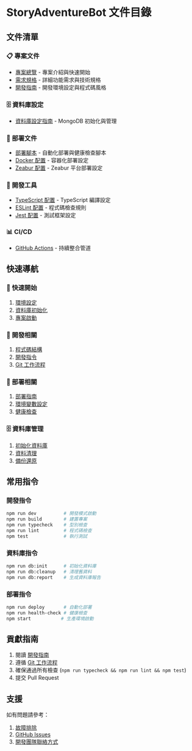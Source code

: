 # StoryAdventureBot 文件目錄

## 文件清單

### 📋 專案文件
- [專案總覽](../README.md) - 專案介紹與快速開始
- [需求規格](../REQUIREMENTS.md) - 詳細功能需求與技術規格
- [開發指南](../CLAUDE.md) - 開發環境設定與程式碼風格

### 🗄️ 資料庫設定
- [資料庫設定指南](./database-setup.md) - MongoDB 初始化與管理

### 🚀 部署文件
- [部署腳本](../scripts/) - 自動化部署與健康檢查腳本
- [Docker 配置](../Dockerfile) - 容器化部署設定
- [Zeabur 配置](../zeabur.json) - Zeabur 平台部署設定

### 🔧 開發工具
- [TypeScript 配置](../tsconfig.json) - TypeScript 編譯設定
- [ESLint 配置](../.eslintrc.js) - 程式碼檢查規則
- [Jest 配置](../jest.config.js) - 測試框架設定

### 📊 CI/CD
- [GitHub Actions](.github/workflows/ci.yml) - 持續整合管道

## 快速導航

### 🚀 快速開始
1. [環境設定](../README.md#環境需求)
2. [資料庫初始化](./database-setup.md#資料庫初始化)
3. [專案啟動](../README.md#安裝與設定)

### 🔧 開發相關
1. [程式碼結構](../README.md#專案結構)
2. [開發指令](../README.md#開發指令)
3. [Git 工作流程](../.claude/guidelines.md)

### 🚀 部署相關
1. [部署指南](../README.md#部署)
2. [環境變數設定](./database-setup.md#環境變數設定)
3. [健康檢查](../scripts/health-check.sh)

### 🗄️ 資料庫管理
1. [初始化資料庫](./database-setup.md#使用-nodejs-初始化)
2. [資料清理](./database-setup.md#資料庫腳本)
3. [備份還原](./database-setup.md#備份與還原)

## 常用指令

### 開發指令
```bash
npm run dev          # 開發模式啟動
npm run build        # 建置專案
npm run typecheck    # 型別檢查
npm run lint         # 程式碼檢查
npm test             # 執行測試
```

### 資料庫指令
```bash
npm run db:init      # 初始化資料庫
npm run db:cleanup   # 清理舊資料
npm run db:report    # 生成資料庫報告
```

### 部署指令
```bash
npm run deploy       # 自動化部署
npm run health-check # 健康檢查
npm start           # 生產環境啟動
```

## 貢獻指南

1. 閱讀 [開發指南](../CLAUDE.md)
2. 遵循 [Git 工作流程](../.claude/guidelines.md)
3. 確保通過所有檢查 (`npm run typecheck && npm run lint && npm test`)
4. 提交 Pull Request

## 支援

如有問題請參考：
1. [故障排除](./database-setup.md#故障排除)
2. [GitHub Issues](https://github.com/william9150/StoryAdventureBot/issues)
3. [開發團隊聯絡方式](../README.md#聯絡方式)